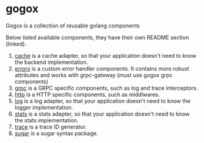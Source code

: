 # gogox

Gogox is a collection of reusable golang components

Below listed available components, they have their own README section (linked):
1. [cache](/cache/README.md) is a cache adapter, so that your application doesn't need to know the backend implementation.
2. [errorx](/errorx/README.md) is a custom error handler components. It contains more robust attributes and works with grpc-gateway (must use gogox grpc components)
3. [grpc](/grpc/README.md) is a GRPC specific components, such as log and trace interceptors.
4. [http](/http/README.md) is a HTTP specific components, such as middlwares.
5. [log](/log/README.md) is a log adapter, so that your application doesn't need to know the logger implementation.
6. [stats](/stats/README.md) is a stats adapter, so that your application doesn't need to know the stats implementation.
7. [trace](/trace/README.md) is a trace ID generator.
8. [sugar](/sugar/README.md) is a sugar syntax package.